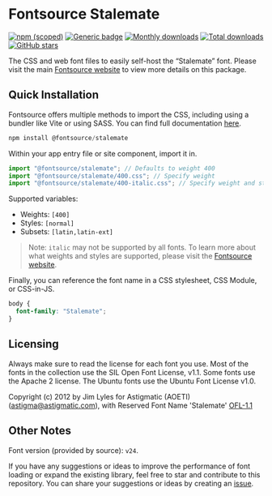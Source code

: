 # Fontsource Stalemate

[![npm (scoped)](https://img.shields.io/npm/v/@fontsource/stalemate?color=brightgreen)](https://www.npmjs.com/package/@fontsource/stalemate) [![Generic badge](https://img.shields.io/badge/fontsource-passing-brightgreen)](https://github.com/fontsource/fontsource) [![Monthly downloads](https://badgen.net/npm/dm/@fontsource/stalemate)](https://github.com/fontsource/fontsource) [![Total downloads](https://badgen.net/npm/dt/@fontsource/stalemate)](https://github.com/fontsource/fontsource) [![GitHub stars](https://img.shields.io/github/stars/fontsource/fontsource.svg?style=social&label=Star)](https://github.com/fontsource/fontsource/stargazers)

The CSS and web font files to easily self-host the “Stalemate” font. Please visit the main [Fontsource website](https://fontsource.org/fonts/stalemate) to view more details on this package.

## Quick Installation

Fontsource offers multiple methods to import the CSS, including using a bundler like Vite or using SASS. You can find full documentation [here](https://fontsource.org/docs/getting-started/introduction).

```javascript
npm install @fontsource/stalemate
```

Within your app entry file or site component, import it in.

```javascript
import "@fontsource/stalemate"; // Defaults to weight 400
import "@fontsource/stalemate/400.css"; // Specify weight
import "@fontsource/stalemate/400-italic.css"; // Specify weight and style
```

Supported variables:
- Weights: `[400]`
- Styles: `[normal]`
- Subsets: `[latin,latin-ext]`

> Note: `italic` may not be supported by all fonts. To learn more about what weights and styles are supported, please visit the [Fontsource website](https://fontsource.org/fonts/stalemate).

Finally, you can reference the font name in a CSS stylesheet, CSS Module, or CSS-in-JS.

```css
body {
  font-family: "Stalemate";
}
```

## Licensing
Always make sure to read the license for each font you use. Most of the fonts in the collection use the SIL Open Font License, v1.1. Some fonts use the Apache 2 license. The Ubuntu fonts use the Ubuntu Font License v1.0.

Copyright (c) 2012 by Jim Lyles for Astigmatic (AOETI) (astigma@astigmatic.com), with Reserved Font Name 'Stalemate'
[OFL-1.1](https://openfontlicense.org)

## Other Notes
Font version (provided by source): `v24`.

If you have any suggestions or ideas to improve the performance of font loading or expand the existing library, feel free to star and contribute to this repository. You can share your suggestions or ideas by creating an [issue](https://github.com/fontsource/fontsource/issues).